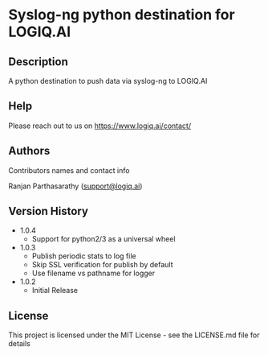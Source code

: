 # Syslog-ng python destination for LOGIQ.AI

## Description

A python destination to push data via syslog-ng to LOGIQ.AI

## Help

Please reach out to us on https://www.logiq.ai/contact/

## Authors

Contributors names and contact info

Ranjan Parthasarathy (support@logiq.ai)

## Version History

* 1.0.4
    * Support for python2/3 as a universal wheel
* 1.0.3
    * Publish periodic stats to log file
    * Skip SSL verification for publish by default
    * Use filename vs pathname for logger
* 1.0.2
    * Initial Release

## License

This project is licensed under the MIT License - see the LICENSE.md file for details
